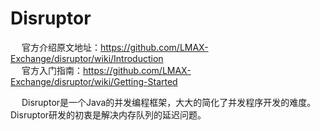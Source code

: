 
# Disruptor
<!-- 
高性能无锁并发框架 Disruptor，太强了！ 
https://mp.weixin.qq.com/s/Xp8Ur3jyOU73E2x7sJSVjA
项目中用了Disruptor之后，性能提升了2.5倍
https://mp.weixin.qq.com/s/HnwOVHVYknArJq7LhQnFMw
看看 Disruptor 如何用空间换时间 
https://mp.weixin.qq.com/s/ymCWB2NK_jSRLp0sCxCEtw

-->
&emsp; 官方介绍原文地址：https://github.com/LMAX-Exchange/disruptor/wiki/Introduction  
&emsp; 官方入门指南：https://github.com/LMAX-Exchange/disruptor/wiki/Getting-Started  

&emsp; Disruptor是一个Java的并发编程框架，大大的简化了并发程序开发的难度。Disruptor研发的初衷是解决内存队列的延迟问题。  
